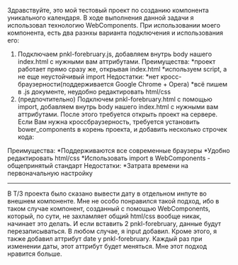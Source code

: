 Здравствуйте, это мой тестовый проект по созданию компонента уникального календаря.
В ходе выполнения данной задачи я использовал технологию WebComponents. При использовании моего компонента, есть два разнхы варианта подключения и использования его:
1. Подключаем pnkl-forebruary.js, добавляем внутрь body нашего index.html <pnkl-forebruary></pnkl-forebruary> с нужными вам аттрибутами. 
Преимущества:
*проект работает прямо сразу же, открывая index.html
*используем script, а не еще неустойчивый import
Недостатки:
*нет кросс-браузерности(поддерживается Google Chrome + Opera)
*всё пишем в .js документе, неудобно редактировать html/css
2. (предпочтительно) Подключем pnkl-forebruary.html с помощью import, добавляем внутрь body нашего index.html <pnkl-forebruary></pnkl-forebruary> с нужными вам аттрибутами. После этого требуется открыть проект на сервере. Если Вам нужна кроссбраузерность, требуется установить bower_components в корень проекта, и добавить несколько строчек кода: 
<script src="bower_components/webcomponentsjs/webcomponents-loader.js"></script>
<script>
  window.addEventListener('WebComponentsReady', function() {
    // At this point we are guaranteed that all required polyfills have loaded,
    // all HTML imports have loaded, and all defined custom elements have upgraded
    let MyElement = customElements.get('pnkl-forebruary');
    let element = document.querySelector('pnkl-forebruary');
    console.assert(element instanceof MyElement);  // 👍
  });
</script>
Преимущества: 
*Поддерживаются все современные браузеры
*Удобно редактировать html/css
*Использовать import в WebComponents - общепринятый стандарт
Недостатки:
*Затрата времени на первоначальную настройку

----------------------------------------------------------------------------------------------------------------------------------------------------

В Т/З проекта было сказано вывести дату в отдельном инпуте во внешнем компоненте. Мне не особо понравился такой подход, ибо в таком случае компонент, созданный с помощью WebComponents, который, по сути, не захламляет общий html/css вообще никак, начинает это делать. И если вставить 2 pnkl-forebruary, данные будут перезаписываться. В любом случае, я input добавил. Кроме этого, я также добавил аттрибут date у pnkl-forebruary. Каждый раз при изменении даты, этот аттрибут будет меняться. Мне этот подход нравится больше.
